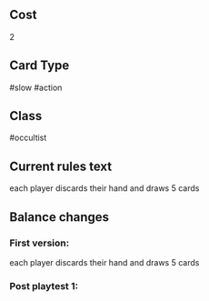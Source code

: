 ## Cost
2
## Card Type
#slow #action 
## Class
#occultist 
## Current rules text
each player discards their hand and draws 5 cards
## Balance changes
### First version:
each player discards their hand and draws 5 cards
### Post playtest 1:

